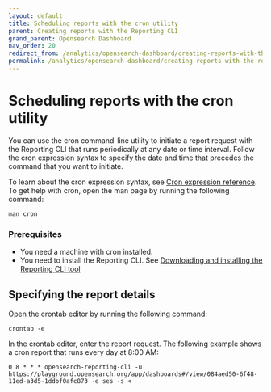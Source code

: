 ```yaml
---
layout: default
title: Scheduling reports with the cron utility
parent: Creating reports with the Reporting CLI
grand_parent: Opensearch Dashboard
nav_order: 20
redirect_from: /analytics/opensearch-dashboard/creating-reports-with-the-reporting-cli/schedule-cron-reports/
permalink: /analytics/opensearch-dashboard/creating-reports-with-the-reporting-cli/schedule-cron-reports/index.html
---
```


# Scheduling reports with the cron utility

You can use the cron command-line utility to initiate a report request with the Reporting CLI that runs periodically at any date or time interval. Follow the cron expression syntax to specify the date and time that precedes the command that you want to initiate.

To learn about the cron expression syntax, see  [Cron expression reference](https://opensearch.org/docs/latest/observing-your-data/alerting/cron/). To get help with cron, open the man page by running the following command:

```
man cron

```

### Prerequisites[](https://opensearch.org/docs/latest/dashboards/reporting-cli/rep-cli-cron/#prerequisites)

-   You need a machine with cron installed.
-   You need to install the Reporting CLI. See  [Downloading and installing the Reporting CLI tool](https://opensearch.org/docs/latest/dashboards/reporting-cli/rep-cli-install/)

## Specifying the report details[](https://opensearch.org/docs/latest/dashboards/reporting-cli/rep-cli-cron/#specifying-the-report-details)

Open the crontab editor by running the following command:

```
crontab -e

```

In the crontab editor, enter the report request. The following example shows a cron report that runs every day at 8:00 AM:

```
0 8 * * * opensearch-reporting-cli -u https://playground.opensearch.org/app/dashboards#/view/084aed50-6f48-11ed-a3d5-1ddbf0afc873 -e ses -s <
```
